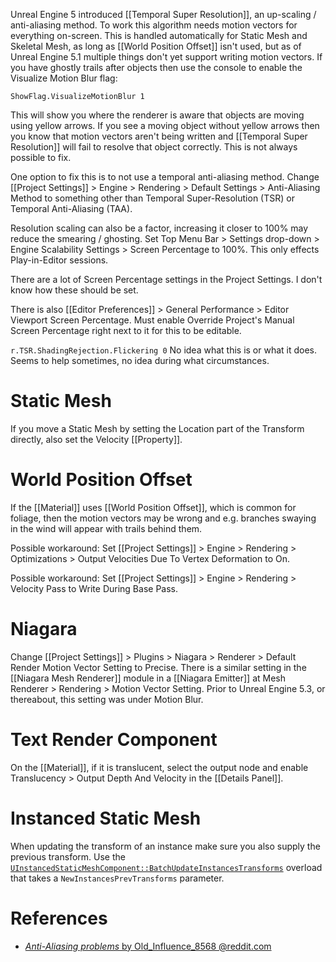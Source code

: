 Unreal Engine 5 introduced [[Temporal Super Resolution]], an up-scaling / anti-aliasing method.
To work this algorithm needs motion vectors for everything on-screen.
This is handled automatically for Static Mesh and Skeletal Mesh, as long as [[World Position Offset]] isn't used, but as of Unreal Engine 5.1 multiple things don't yet support writing motion vectors.
If you have ghostly trails after objects then use the console to enable the Visualize Motion Blur flag:
```
ShowFlag.VisualizeMotionBlur 1
```
This will show you where the renderer is aware that objects are moving using yellow arrows.
If you see a moving object without yellow arrows then you know that motion vectors aren't being written and [[Temporal Super Resolution]] will fail to resolve that object correctly.
This is not always possible to fix.

One option to fix this is to not use a temporal anti-aliasing method.
Change [[Project Settings]] > Engine > Rendering > Default Settings > Anti-Aliasing Method to something other than Temporal Super-Resolution (TSR) or Temporal Anti-Aliasing (TAA).

Resolution scaling can also be a factor, increasing it closer to 100% may reduce the smearing / ghosting.
Set Top Menu Bar > Settings drop-down > Engine Scalability Settings > Screen Percentage to 100%.
This only effects Play-in-Editor sessions.

There are a lot of Screen Percentage settings in the Project Settings.
I don't know how these should be set.

There is also [[Editor Preferences]] > General Performance > Editor Viewport Screen Percentage.
Must enable Override Project's Manual Screen Percentage right next to it for this to be editable.

`r.TSR.ShadingRejection.Flickering 0`
No idea what this is or what it does. Seems to help sometimes, no idea during what circumstances.


# Static Mesh

If you move a Static Mesh by setting the Location part of the Transform directly, also set the Velocity [[Property]].


# World Position Offset

If the [[Material]] uses [[World Position Offset]], which is common for foliage, then the motion vectors may be wrong and e.g. branches swaying in the wind will appear with trails behind them.

Possible workaround: Set [[Project Settings]] > Engine > Rendering > Optimizations > Output Velocities Due To Vertex Deformation to On.

Possible workaround: Set [[Project Settings]] > Engine > Rendering > Velocity Pass to Write During Base Pass.


# Niagara

Change [[Project Settings]] > Plugins > Niagara > Renderer > Default Render Motion Vector Setting to Precise.
There is a similar setting in the [[Niagara Mesh Renderer]] module in a [[Niagara Emitter]] at Mesh Renderer > Rendering > Motion Vector Setting.
Prior to Unreal Engine 5.3, or thereabout, this setting was under Motion Blur.


# Text Render Component

On the [[Material]], if it is translucent, select the output node and enable Translucency > Output Depth And Velocity in the [[Details Panel]].


# Instanced Static Mesh

When updating the transform of an instance make sure you also supply the previous transform.
Use the [`UInstancedStaticMeshComponent::BatchUpdateInstancesTransforms`](https://docs.unrealengine.com/5.3/en-US/API/Runtime/Engine/Components/UInstancedStaticMeshComponent/BatchUpdateInsta-/3/) overload that takes a `NewInstancesPrevTransforms` parameter.

# References

- [_Anti-Aliasing problems_ by Old_Influence_8568 @reddit.com](https://www.reddit.com/r/unrealengine/comments/13opbgy/antialiasing_problems/)
